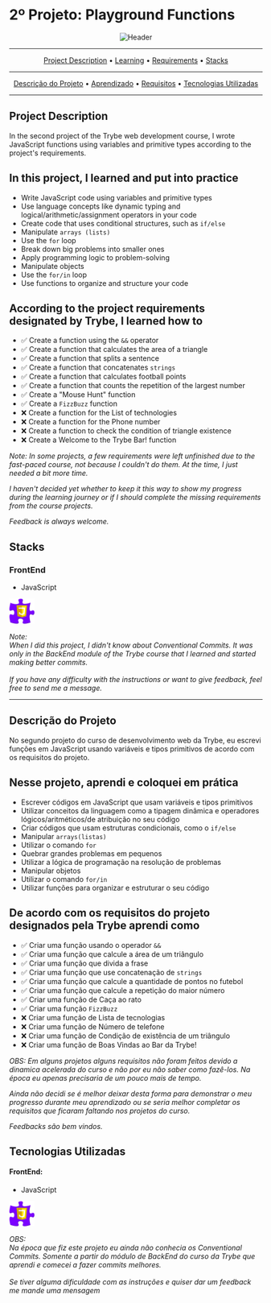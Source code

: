 # 2º Projeto: Playground Functions
<p align="center">
  <img src="https://github.com/prtpj1/playground-functions/blob/main/Playground.png?raw=true" alt="Header" />
</p>

---
<p align="center">
<a href="#project-description">Project Description</a> •
<a href="#in-this-project-i-learned-and-put-into-practice">Learning</a> •
<a href="#according-to-the-project-requirements-designated-by-trybe-i-learned-how-to">Requirements</a> •
<a href="#stacks">Stacks</a>
</p>

---
<p align="center">
<a href="#descrição-do-projeto">Descrição do Projeto</a> •
<a href="#nesse-projeto-aprendi-e-coloquei-em-prática">Aprendizado</a> •
<a href="#de-acordo-com-os-requisitos-do-projeto-designados-pela-trybe-aprendi-como">Requisitos</a> •
<a href="#tecnologias-utilizadas">Tecnologias Utilizadas</a>
</p>

---
## Project Description
In the second project of the Trybe web development course, I wrote JavaScript functions using variables and primitive types according to the project's requirements.

## In this project, I learned and put into practice
- Write JavaScript code using variables and primitive types
- Use language concepts like dynamic typing and logical/arithmetic/assignment operators in your code
- Create code that uses conditional structures, such as `if/else`
- Manipulate `arrays (lists)`
- Use the `for` loop
- Break down big problems into smaller ones
- Apply programming logic to problem-solving
- Manipulate objects
- Use the `for/in` loop
- Use functions to organize and structure your code


## According to the project requirements designated by Trybe, I learned how to
- ✅ Create a function using the `&&` operator
- ✅ Create a function that calculates the area of a triangle
- ✅ Create a function that splits a sentence
- ✅ Create a function that concatenates `strings`
- ✅ Create a function that calculates football points
- ✅ Create a function that counts the repetition of the largest number
- ✅ Create a "Mouse Hunt" function
- ✅ Create a `FizzBuzz` function
- ❌ Create a function for the List of technologies
- ❌ Create a function for the Phone number
- ❌ Create a function to check the condition of triangle existence
- ❌ Create a Welcome to the Trybe Bar! function

_*Note: In some projects, a few requirements were left unfinished due to the fast-paced course, not because I couldn't do them. At the time, I just needed a bit more time.*_

_*I haven't decided yet whether to keep it this way to show my progress during the learning journey or if I should complete the missing requirements from the course projects.*_

_*Feedback is always welcome.*_

## Stacks
### FrontEnd 
- JavaScript

<a href="https://developer.mozilla.org/en-US/docs/Web/JavaScript" target="_blank" rel="noreferrer"><img src="https://github.com/prtpj1/prtpj1/blob/main/Github%20Imgs/JavaScript2.png?raw=true" width="50" height="50" alt="JavaScript Icon" /></a>

_*Note:*_ <br>
_*When I did this project, I didn't know about Conventional Commits. It was only in the BackEnd module of the Trybe course that I learned and started making better commits.*_ <br><br>
_*If you have any difficulty with the instructions or want to give feedback, feel free to send me a message.*_

---
## Descrição do Projeto
No segundo projeto do curso de desenvolvimento web da Trybe, eu escrevi funções em JavaScript usando variáveis e tipos primitivos de acordo com os requisitos do projeto.

## Nesse projeto, aprendi e coloquei em prática
- Escrever códigos em JavaScript que usam variáveis e tipos primitivos
- Utilizar conceitos da linguagem como a tipagem dinâmica e operadores lógicos/aritméticos/de atribuição no seu código
- Criar códigos que usam estruturas condicionais, como o `if/else`
- Manipular `arrays(listas)`
- Utilizar o comando `for`
- Quebrar grandes problemas em pequenos
- Utilizar a lógica de programação na resolução de problemas
- Manipular objetos
- Utilizar o comando `for/in`
- Utilizar funções para organizar e estruturar o seu código

## De acordo com os requisitos do projeto designados pela Trybe aprendi como
- ✅ Criar uma função usando o operador `&&`
- ✅ Criar uma função que calcule a área de um triângulo
- ✅ Criar uma função que divida a frase
- ✅ Criar uma função que use concatenação de `strings`
- ✅ Criar uma função que calcule a quantidade de pontos no futebol
- ✅ Criar uma função que calcule a repetição do maior número
- ✅ Criar uma função de Caça ao rato
- ✅ Criar uma função `FizzBuzz`
- ❌ Criar uma função de Lista de tecnologias
- ❌ Criar uma função de Número de telefone
- ❌ Criar uma função de Condição de existência de um triângulo
- ❌ Criar uma função de Boas Vindas ao Bar da Trybe!

_*OBS: Em alguns projetos alguns requisitos não foram feitos devido a dinamica acelerada do curso e não por eu não saber como fazê-los. Na época eu apenas precisaria de um pouco mais de tempo.*_

_*Ainda não decidi se é melhor deixar desta forma para demonstrar o meu progresso durante meu aprendizado ou se seria melhor completar os requisitos que ficaram faltando nos projetos do curso.*_

_*Feedbacks são bem vindos.*_

## Tecnologias Utilizadas
#### FrontEnd:
- JavaScript

<a href="https://developer.mozilla.org/en-US/docs/Web/JavaScript" target="_blank" rel="noreferrer"><img src="https://github.com/prtpj1/prtpj1/blob/main/Github%20Imgs/JavaScript2.png?raw=true" width="50" height="50" alt="JavaScript Icon" /></a>

_*OBS:*_ <br>
_*Na época que fiz este projeto eu ainda não conhecia os Conventional Commits. Somente a partir do módulo de BackEnd do curso da Trybe que aprendi e comecei a fazer commits melhores.*_ <br><br>
_*Se tiver alguma dificuldade com as instruções e quiser dar um feedback me mande uma mensagem*_

